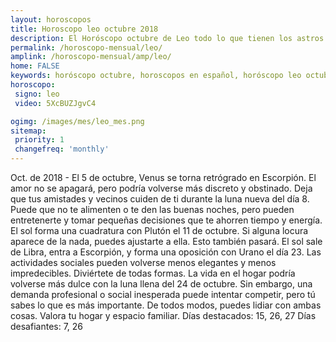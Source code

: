 ```yaml
---
layout: horoscopos
title: Horoscopo leo octubre 2018
description: El Horóscopo octubre de Leo todo lo que tienen los astros preparados para este mes, amor, trabajo, familia. Todo sobre astrologia, tarot, predicciones. Horoscopo gratis en español, predicciones y astrología.
permalink: /horoscopo-mensual/leo/
amplink: /horoscopo-mensual/amp/leo/
home: FALSE
keywords: horóscopo octubre, horoscopos en español, horóscopo leo octubre , horóscopo esperanza gracia, horoscop, horóscopos gratis, horoscopo leo, Tarot, Astrologia, Zodíaco, leo, horoscopo gratis, horoscopo del mes 
horoscopo:
 signo: leo
 video: 5XcBUZJgvC4

ogimg: /images/mes/leo_mes.png
sitemap:
 priority: 1
 changefreq: 'monthly'
---
```



Oct. de 2018 - El 5 de octubre, Venus se torna retrógrado en Escorpión. El amor no se apagará, pero podría volverse más discreto y obstinado. 
Deja que tus amistades y vecinos cuiden de ti durante la luna nueva del día 8. Puede que no te alimenten o te den las buenas noches, pero pueden entretenerte y tomar pequeñas decisiones que te ahorren tiempo y energía. 
El sol forma una cuadratura con Plutón el 11 de octubre. Si alguna locura aparece de la nada, puedes ajustarte a ella. Esto también pasará. 
El sol sale de Libra, entra a Escorpión, y forma una oposición con Urano el día 23. Las actividades sociales pueden volverse menos elegantes y menos impredecibles. Diviértete de todas formas. 
La vida en el hogar podría volverse más dulce con la luna llena del 24 de octubre. Sin embargo, una demanda profesional o social inesperada puede intentar competir, pero tú sabes lo que es más importante. De todos modos, puedes lidiar con ambas cosas. Valora tu hogar y espacio familiar. 
Días destacados: 15, 26, 27
Días desafiantes: 7, 26